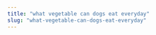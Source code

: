 ```yaml
---
title: "what vegetable can dogs eat everyday"
slug: "what-vegetable-can-dogs-eat-everyday"
---
```


